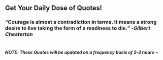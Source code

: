 ## Get Your Daily Dose of Quotes!
### <q>Courage is almost a contradiction in terms. It means a strong desire to live taking the form of a readiness to die.</q> -<em>Gilbert Chesterton</em> <br><br>
##### NOTE: These Quotes will be updated on a frequency basis of 2-3 hours ~
